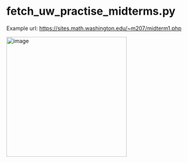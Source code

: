 # fetch_uw_practise_midterms.py
Example url: https://sites.math.washington.edu/~m207/midterm1.php

<img width="313" alt="image" src="https://user-images.githubusercontent.com/101531662/165024777-4057a23a-bc5f-4ba7-93b4-393751297102.png">

